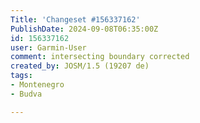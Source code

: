 ```yaml
---
Title: 'Changeset #156337162'
PublishDate: 2024-09-08T06:35:00Z
id: 156337162
user: Garmin-User
comment: intersecting boundary corrected
created_by: JOSM/1.5 (19207 de)
tags:
- Montenegro
- Budva

---
```

